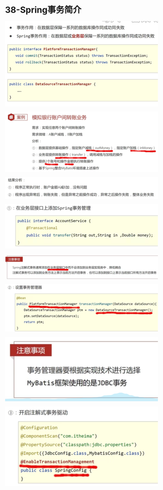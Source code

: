 # 38-Spring事务简介

![](../img/20230504064745.png)

![](../img/20230504064844.png)

![](../img/20230504065106.png)

![](../img/20230504065431.png)

![](../img/20230504065457.png)

![](../img/20230504065523.png)

![](../img/20230504065708.png)

![](../img/20230504065539.png)